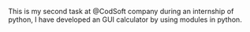 This is my second task at @CodSoft company during an internship of python, I have developed an GUI calculator by using modules in python.
